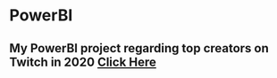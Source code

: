 # PowerBI
## My PowerBI project regarding top creators on Twitch in 2020 <a href="https://app.powerbi.com/groups/me/reports/ae0a7e78-2b8a-452b-8bc9-1e57ce6dd107/ReportSection">Click Here</a>
